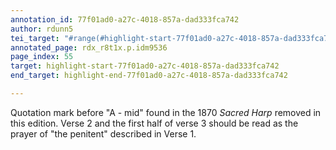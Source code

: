 ```yaml
---
annotation_id: 77f01ad0-a27c-4018-857a-dad333fca742
author: rdunn5
tei_target: "#range(#highlight-start-77f01ad0-a27c-4018-857a-dad333fca742, #highlight-end-77f01ad0-a27c-4018-857a-dad333fca742)"
annotated_page: rdx_r8t1x.p.idm9536
page_index: 55
target: highlight-start-77f01ad0-a27c-4018-857a-dad333fca742
end_target: highlight-end-77f01ad0-a27c-4018-857a-dad333fca742

---
```

Quotation mark before "A - mid" found in the 1870 *Sacred Harp* removed in this edition.  Verse 2 and the first half of verse 3 should be read as the prayer of "the penitent" described in Verse 1.
